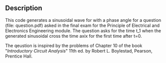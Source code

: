## Description
This code generates a sinusoidal wave for with a phase angle for a question (file: question.pdf) asked in the final exam for the Principle of Electrical and Electronics Engineering module.
The question asks for the time t_1 when the generated sinusoidal cross the time axix for the first time after t=0.
 
 The qeustion is inspired by the problems of Chapter 10 of the book "*Introductory Circuit Analysis*" 11th ed. by Robert L. Boylestad, Pearson, Prentice Hall.
